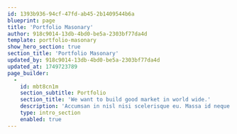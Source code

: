 ```yaml
---
id: 1393b936-94cf-47fd-ab45-2b1409544b6a
blueprint: page
title: 'Portfolio Masonary'
author: 918c9014-13db-4bd0-be5a-2303bf77da4d
template: portfolio-masonary
show_hero_section: true
section_title: 'Portfolio Masonary'
updated_by: 918c9014-13db-4bd0-be5a-2303bf77da4d
updated_at: 1749723789
page_builder:
  -
    id: mbt8cn1m
    section_subtitle: Portfolio
    section_title: 'We want to build good market in world wide.'
    description: 'Accumsan in nisl nisi scelerisque eu. Massa id neque aliquam vestibulum morbi blandit cursus. Molestie ac feugiat sed lectus vestibulum mattis ullamcorper velit. Lacus suspendisse faucibus interdum posuere lorem ipsum dolor.'
    type: intro_section
    enabled: true
---
```

